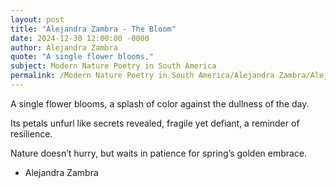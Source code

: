 ```yaml
---
layout: post
title: "Alejandra Zambra - The Bloom"
date: 2024-12-30 12:00:00 -0000
author: Alejandra Zambra
quote: "A single flower blooms,"
subject: Modern Nature Poetry in South America
permalink: /Modern Nature Poetry in South America/Alejandra Zambra/Alejandra Zambra - The Bloom
---
```


A single flower blooms,
a splash of color against
the dullness of the day.

Its petals unfurl
like secrets revealed,
fragile yet defiant,
a reminder of resilience.

Nature doesn’t hurry,
but waits in patience
for spring’s golden embrace.

- Alejandra Zambra
